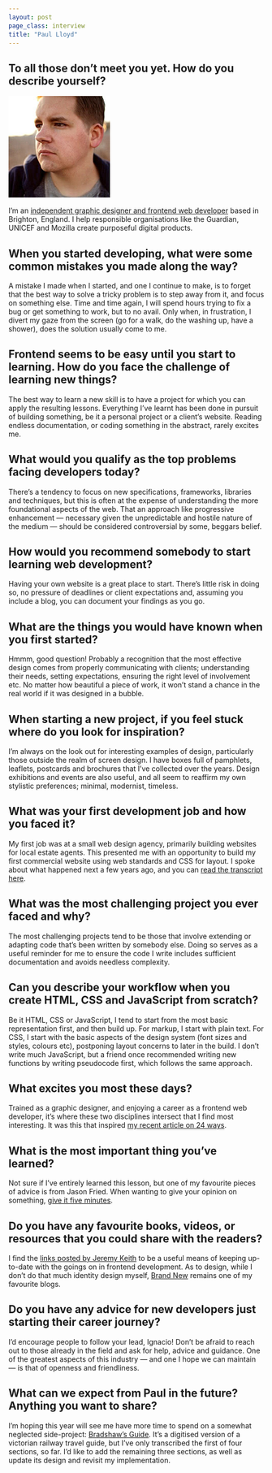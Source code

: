 ```yaml
---
layout: post
page_class: interview
title: "Paul Lloyd"
---
```



## To all those don’t meet you yet. How do you describe yourself?

<img class="portrait portrait--xxl" src="/assets/images/portrait-paul-lloyd.jpg" alt="Photo Paul Lloyd"/>

I’m an <a class="link link--special" href="https://paulrobertlloyd.com" target="_blank" rel="noopener">independent graphic designer and frontend web developer</a> based in Brighton, England. I help responsible organisations like the Guardian, UNICEF and Mozilla create purposeful digital products.

## When you started developing, what were some common mistakes you made along the way?

A mistake I made when I started, and one I continue to make, is to forget that the best way to solve a tricky problem is to step away from it, and focus on something else. Time and time again, I will spend hours trying to fix a bug or get something to work, but to no avail. Only when, in frustration, I divert my gaze from the screen (go for a walk, do the washing up, have a shower), does the solution usually come to me.

## Frontend seems to be easy until you start to learning. How do you face the challenge of learning new things?

The best way to learn a new skill is to have a project for which you can apply the resulting lessons. Everything I’ve learnt has been done in pursuit of building something, be it a personal project or a client’s website. Reading endless documentation, or coding something in the abstract, rarely excites me.

## What would you qualify as the top problems facing developers today?

There’s a tendency to focus on new specifications, frameworks, libraries and techniques, but this is often at the expense of understanding the more foundational aspects of the web. That an approach like progressive enhancement — necessary given the unpredictable and hostile nature of the medium — should be considered controversial by some, beggars belief.

## How would you recommend somebody to start learning web development?

Having your own website is a great place to start. There’s little risk in doing so, no pressure of deadlines or client expectations and, assuming you include a blog, you can document your findings as you go.

## What are the things you would have known when you first started?

Hmmm, good question! Probably a recognition that the most effective design comes from properly communicating with clients; understanding their needs, setting expectations, ensuring the right level of involvement etc. No matter how beautiful a piece of work, it won’t stand a chance in the real world if it was designed in a bubble.

## When starting a new project, if you feel stuck where do you look for inspiration?

I’m always on the look out for interesting examples of design, particularly those outside the realm of screen design. I have boxes full of pamphlets, leaflets, postcards and brochures that I’ve collected over the years. Design exhibitions and events are also useful, and all seem to reaffirm my own stylistic preferences; minimal, modernist, timeless.

## What was your first development job and how you faced it?

My first job was at a small web design agency, primarily building websites for local estate agents. This presented me with an opportunity to build my first commercial website using web standards and CSS for layout. I spoke about what happened next a few years ago, and you can <a class="link link--special" href="https://paulrobertlloyd.com/talks/aquent_gumnasium_uk_launch" target="_blank" rel="noopener">read the transcript here</a>.

## What was the most challenging project you ever faced and why?

The most challenging projects tend to be those that involve extending or adapting code that’s been written by somebody else. Doing so serves as a useful reminder for me to ensure the code I write includes sufficient documentation and avoids needless complexity.

## Can you describe your workflow when you create HTML, CSS and JavaScript from scratch?

Be it HTML, CSS or JavaScript, I tend to start from the most basic representation first, and then build up. For markup, I start with plain text. For CSS, I start with the basic aspects of the design system (font sizes and styles, colours etc), postponing layout concerns to later in the build. I don’t write much JavaScript, but a friend once recommended writing new functions by writing pseudocode first, which follows the same approach.

## What excites you most these days?

Trained as a graphic designer, and enjoying a career as a frontend web developer, it’s where these two disciplines intersect that I find most interesting. It was this that inspired <a class="link link--special" href="https://24ways.org/2015/beyond-the-style-guide/" target="_blank" rel="noopener">my recent article on 24 ways</a>.

## What is the most important thing you’ve learned?

Not sure if I’ve entirely learned this lesson, but one of my favourite pieces of advice is from Jason Fried. When wanting to give your opinion on something, <a class="link link--special" href="https://signalvnoise.com/posts/3124-give-it-five-minutes" target="_blank" rel="noopener">give it five minutes</a>.

## Do you have any favourite books, videos, or resources that you could share with the readers?

I find the <a class="link link--special" href="https://adactio.com/links/" target="_blank" rel="noopener">links posted by Jeremy Keith</a> to be a useful means of keeping up-to-date with the goings on in frontend development. As to design, while I don’t do that much identity design myself, <a class="link link--special" href="http://www.underconsideration.com/brandnew/" target="_blank" rel="noopener">Brand New</a> remains one of my favourite blogs.

## Do you have any advice for new developers just starting their career journey?

I’d encourage people to follow your lead, Ignacio! Don’t be afraid to reach out to those already in the field and ask for help, advice and guidance. One of the greatest aspects of this industry — and one I hope we can maintain — is that of openness and friendliness.

## What can we expect from Paul in the future? Anything you want to share?

I’m hoping this year will see me have more time to spend on a somewhat neglected side-project: <a class="link link--special" href="http://bradshawsguide.org" target="_blank" rel="noopener">Bradshaw’s Guide</a>. It’s a digitised version of a victorian railway travel guide, but I’ve only transcribed the first of four sections, so far. I’d like to add the remaining three sections, as well as update its design and revisit my implementation.
